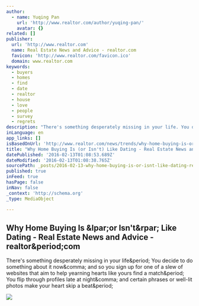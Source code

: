 ```yaml
---
author:
  - name: Yuqing Pan
    url: 'http://www.realtor.com/author/yuqing-pan/'
    avatar: {}
related: []
publisher:
  url: 'http://www.realtor.com'
  name: Real Estate News and Advice - realtor.com
  favicon: 'http://www.realtor.com/favicon.ico'
  domain: www.realtor.com
keywords:
  - buyers
  - homes
  - find
  - date
  - realtor
  - house
  - love
  - people
  - survey
  - regrets
description: "There's something desperately missing in your life. You decide to do something about it now, and so you sign up for one of a slew of websites that aim to help yearning hearts like yours find a match. You flip through profiles late at night, and certain phrases or well-lit photos make your heart skip a beat."
inLanguage: en
app_links: []
isBasedOnUrl: 'http://www.realtor.com/news/trends/why-home-buying-is-or-isnt-like-dating/?identityID=10745431&MID=2016_0212_WeeklyNL&RID=529931882&cid=eml-2016-0212-WeeklyNL-blog_1_dating-blogs_trends'
title: "Why Home Buying Is (or Isn't) Like Dating - Real Estate News and Advice - realtor.com"
datePublished: '2016-02-13T01:08:53.689Z'
dateModified: '2016-02-13T01:08:38.765Z'
sourcePath: _posts/2016-02-13-why-home-buying-is-or-isnt-like-dating-real-estate-news.md
published: true
inFeed: true
hasPage: false
inNav: false
_context: 'http://schema.org'
_type: MediaObject

---
```

<article style=""><h1>Why Home Buying Is &amp;lpar;or Isn't&amp;rpar; Like Dating - Real Estate News and Advice - realtor&amp;period;com</h1><p>There's something desperately missing in your life&amp;period; You decide to do something about it now&amp;comma; and so you sign up for one of a slew of websites that aim to help yearning hearts like yours find a match&amp;period; You flip through profiles late at night&amp;comma; and certain phrases or well-lit photos make your heart skip a beat&amp;period;</p><img src="http://rdcnewscdn.realtor.com/wp-content/uploads/2016/02/real-estate-dating.jpg" /></article>